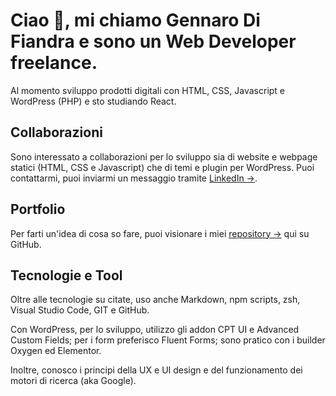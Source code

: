 # Ciao 👋, mi chiamo Gennaro Di Fiandra e sono un Web Developer freelance.

Al momento sviluppo prodotti digitali con HTML, CSS, Javascript e WordPress (PHP) e sto studiando React.

## Collaborazioni

Sono interessato a collaborazioni per lo sviluppo sia di website e webpage statici (HTML, CSS e Javascript) che di temi e plugin per WordPress. Puoi contattarmi, puoi inviarmi un messaggio tramite [LinkedIn →](https://it.linkedin.com/in/gennarodifiandra).

## Portfolio

Per farti un'idea di cosa so fare, puoi visionare i miei [repository →](https://github.com/GennaroDiFiandra?tab=repositories) qui su GitHub.

## Tecnologie e Tool

Oltre alle tecnologie su citate, uso anche Markdown, npm scripts, zsh, Visual Studio Code, GIT e GitHub.

Con WordPress, per lo sviluppo, utilizzo gli addon CPT UI e Advanced Custom Fields; per i form preferisco Fluent Forms; sono pratico con i builder Oxygen ed Elementor.

Inoltre, conosco i principi della UX e UI design e del funzionamento dei motori di ricerca (aka Google).


